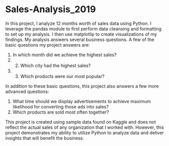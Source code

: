 # Sales-Analysis_2019


In this project, I analyze 12 months worth of sales data using Python. I leverage the pandas module to first perform 
data cleansing and formatting to set up my analysis. I then use matplotlip to create visualizations of my findings. 
My analysis answers several business questions. A few of the basic questions my project answers are: 

  1. In which month did we achieve the highest sales? 
  2. 2. Which city had the highest sales? 
  3. 3. Which products were our most popular? 

In addition to these basic questions, this project also answers a few more advanced questions: 

  1. What time should we display advertisements to achieve maximum likelihood for converting those ads into sales? 
  2. Which products are sold most often together?

This project is created using sample data found on Kaggle and does not reflect the actual sales of any organization 
that I worked with. However, this project demonstrates my ability to utilize Python to analyze data and deliver 
insights that will benefit the business. 

